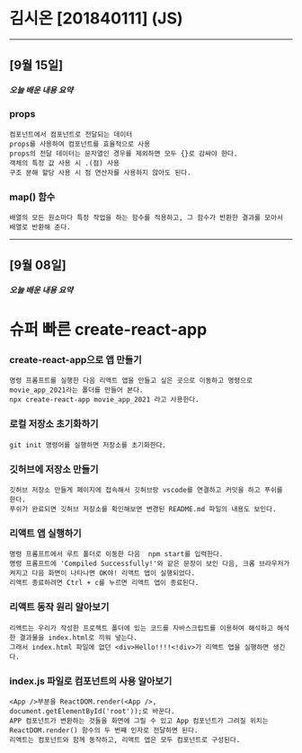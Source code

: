 # 김시온 [201840111] (JS)
---
## [9월 15일]
##### 오늘 배운 내용 요약

### props
```
컴포넌트에서 컴포넌트로 전달되는 데이터
props를 사용하여 컴포넌트를 효율적으로 사용
props의 전달 데이터는 문자열인 경우를 제외하면 모두 {}로 감싸야 한다.
객체의 특정 값 사용 시 .(점) 사용
구조 분해 할당 사용 시 점 연산자를 사용하지 않아도 된다.
```

### map() 함수
```
배열의 모든 원소마다 특정 작업을 하는 함수를 적용하고, 그 함수가 반환한 결과를 모아서 배열로 반환해 준다.
```


---
## [9월 08일]
##### 오늘 배운 내용 요약

# 슈퍼 빠른 create-react-app


### create-react-app으로 앱 만들기
```
명령 프롬프트를 실행한 다음 리액트 앱을 만들고 싶은 곳으로 이동하고 명령으로 movie_app_2021라는 폴더를 만들어 본다.
npx create-react-app movie_app_2021 라고 사용한다.
```

### 로컬 저장소 초기화하기
```
git init 명령어를 실행하면 저장소를 초기화한다.
```

### 깃허브에 저장소 만들기
```
깃허브 저장소 만들게 페이지에 접속해서 깃허브랑 vscode를 연결하고 커밋을 하고 푸쉬를 한다.
푸쉬가 완료되면 깃허브 저장소를 확인해보면 변경된 README.md 파일의 내용도 보인다.
```

### 리액트 앱 실행하기
```
명령 프롬프트에서 루트 폴더로 이동한 다음  npm start를 입력한다.
명령 프롬프트에 'Compiled Successfully!'와 같은 문장이 보인 다음, 크롬 브라우저가 켜지고 다음 화면이 나타나면 OK야! 리액트 앱이 실행되었다.
리액트 종료하려면 Ctrl + c를 누르면 리액트 앱이 종료된다.
```

### 리액트 동작 원리 알아보기
```
리액트는 우리가 작성한 프로젝트 폴더에 있는 코드를 자바스크립트를 이용하여 해석하고 해석한 결과물을 index.html로 끼워 넣는다.
그래서 index.html 파일에 없던 <div>Hello!!!!<!div>가 리액트 앱을 실행하면 생긴다.
```

### index.js 파일로 컴포넌트의 사용 알아보기
```
<App />부분을 ReactDOM.render(<App />, document.getElementById('root'));로 바꾼다.
APP 컴포넌트가 변환하는 것들을 화면에 그릴 수 있고 App 컴포넌트가 그려질 위치는 ReactDOM.render() 함수의 두 번쨰 인자로 전달하면 된다.
리액트는 컴포넌트와 함께 동작하고, 리액트 앱은 모두 컴포넌트로 구성된다.
```